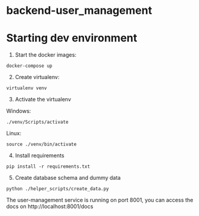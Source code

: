 # backend-user_management

# Starting dev environment

1. Start the docker images:

```
docker-compose up
```

2. Create virtualenv:

```
virtualenv venv
```

3. Activate the virtualenv

Windows:

```
./venv/Scripts/activate
```

Linux:

```
source ./venv/bin/activate
```

4. Install requirements

```
pip install -r requirements.txt
```

5. Create database schema and dummy data

```
python ./helper_scripts/create_data.py
```

The user-management service is running on port 8001, you can access the docs on http://localhost:8001/docs

